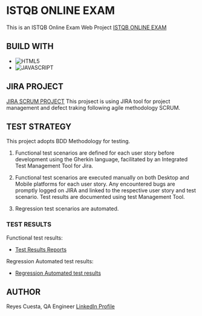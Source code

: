 # ISTQB ONLINE EXAM
This is an ISTQB Online Exam Web Project
[ISTQB ONLINE EXAM](https://bootcamp-qa.github.io/online-exam-template/)

## BUILD WITH
* ![HTML5](https://img.shields.io/badge/html5-%23E34F26.svg?style=for-the-badge&logo=html5&logoColor=white)
* ![JAVASCRIPT](https://img.shields.io/badge/JavaScript-323330?style=for-the-badge&logo=javascript&logoColor=F7DF1E)


## JIRA PROJECT
[JIRA SCRUM PROJECT](https://bootcampqareyes.atlassian.net/jira/software/projects/IOT/boards/5)
This projsect is using JIRA tool for project management and defect traking following agile methodology SCRUM.


## TEST STRATEGY
This project adopts BDD Methodology for testing.

1. Functional test scenarios are defined for each user story before development using the Gherkin language, facilitated by an Integrated Test Management Tool for Jira.

2. Functional test scenarios are executed manually on both Desktop and Mobile platforms for each user story. Any encountered bugs are promptly logged on JIRA and linked to the respective user story and test scenario. Test results are documented using test Management Tool.

3. Regression test scenarios are automated.


### TEST RESULTS
Functional test results:
* [Test Results Reports](test-results.pdf)

Regression Automated test results:
* [Regression Automated test results](linktoresults.html) 


## AUTHOR
Reyes Cuesta, QA Engineer
[LinkedIn Profile](https://www.linkedin.com/in/reyescuesta)
